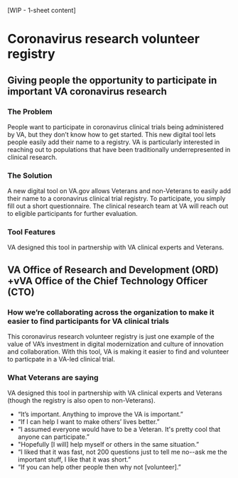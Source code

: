 [WIP - 1-sheet content]

# Coronavirus research volunteer registry

## Giving people the opportunity to participate in important VA coronavirus research

### The Problem

People want to participate in coronavirus clinical trials being administered by VA, but they don’t know how to get started. This new digital tool lets people easily add their name to a registry. VA is particularly interested in reaching out to populations that have been traditionally underrepresented in clinical research.

### The Solution

A new digital tool on VA.gov allows Veterans and non-Veterans to easily add their name to a coronavirus clinical trial registry. To participate, you simply fill out a short questionnaire. The clinical research team at VA will reach out to eligible participants for further evaluation. 

### Tool Features 

VA designed this tool in partnership with VA clinical experts and Veterans.

## VA Office of Research and Development (ORD) +vVA Office of the Chief Technology Officer (CTO)

### How we’re collaborating across the organization to make it easier to find participants for VA clinical trials

This coronavirus research volunteer registry is just one example of the value of VA’s investment in digital modernization and culture of innovation and collaboration. With this tool, VA is making it easier to find and volunteer to particpate in a VA-led clinical trial. 

### What Veterans are saying

VA designed this tool in partnership with VA clinical experts and Veterans (though the registry is also open to non-Veterans).

- “It’s important. Anything to improve the VA is important.”
- “If I can help I want to make others’ lives better.”
- “I assumed everyone would have to be a Veteran. It's pretty cool that anyone can participate.”
- "Hopefully [I will] help myself or others in the same situation.”
- “I liked that it was fast, not 200 questions just to tell me no--ask me the important stuff, I like that it was short.”
- “If you can help other people then why not [volunteer].”
